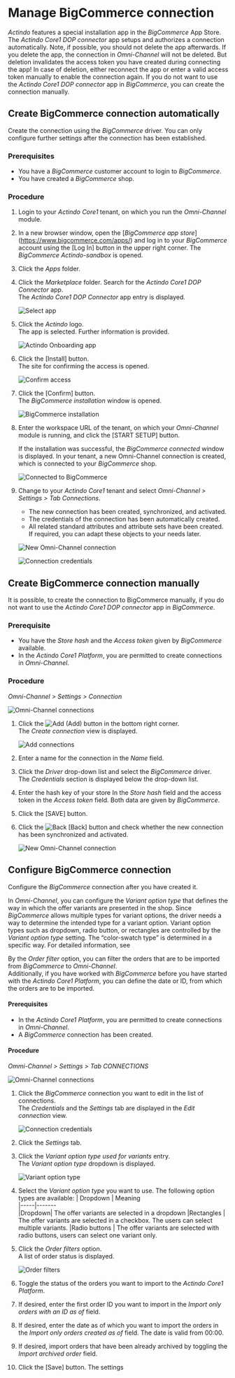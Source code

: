 # Manage BigCommerce connection

*Actindo* features a special installation app in the *BigCommerce* App Store. The *Actindo Core1 DOP connector* app setups and authorizes a connection automatically. 
Note, if possible, you should not delete the app afterwards. If you delete the app, the connection in *Omni-Channel* will not be deleted. But deletion invalidates the access token you have created during connecting the app! In case of deletion, either reconnect the app or enter a valid access token manually to enable the connection again.
If you do not want to use the *Actindo Core1 DOP connector* app in *BigCommerce*, you can create the connection manually.


## Create BigCommerce connection automatically 

Create the connection using the *BigCommerce* driver. You can only configure further settings after the connection has been established.


### Prerequisites

- You have a *BigCommerce* customer account to login to *BigCommerce*.
- You have created a *BigCommerce* shop. 


### Procedure

1. Login to your *Actindo Core1* tenant, on which you run the *Omni-Channel* module.

2. In a new browser window, open the [*BigCommerce app store*] (https://www.bigcommerce.com/apps/) and log in to your *BigCommerce* account using the [Log In] button in the upper right corner.
  The *BigCommerce Actindo-sandbox* is opened.

2. Click the *Apps* folder.

3. Click the *Marketplace* folder. Search for the *Actindo Core1 DOP Connector* app.   
  The *Actindo Core1 DOP Connector* app entry is displayed.

   ![Select app](../../Assets/Screenshots/Channels/Settings/Connections/BigCommerce/SelectApp.png "[Select app]")

 4. Click the *Actindo* logo.   
  The app is selected. Further information is provided. 

    ![Actindo Onboarding app](../../Assets/Screenshots/Channels/Settings/Connections/BigCommerce/DownloadOnboardingApp.png "[Actindo Onboarding app]")

5. Click the [Install] button.  
  The site for confirming the access is opened.

   ![Confirm access](../../Assets/Screenshots/Channels/Settings/Connections/BigCommerce/ConfirmAccess.png "[Confirm access]")

  
6. Click the [Confirm] button.   
  The *BigCommerce installation* window is opened.

   ![BigCommerce installation](../../Assets/Screenshots/Channels/Settings/Connections/BigCommerce/EnterWorkspaceURL.png "[BigCommerce installation]")

7. Enter the workspace URL of the tenant, on which your *Omni-Channel* module is running, and click the [START SETUP] button.

   If the installation was successful, the *BigCommerce connected* window is displayed.
   In your tenant, a new Omni-Channel connection is created, which is connected to your *BigCommerce* shop.   
   
   ![Connected to BigCommerce](../../Assets/Screenshots/Channels/Settings/Connections/BigCommerce/ConnectedToBigCommerce.png "[Connected to BigCommerce]")

8. Change to your *Actindo Core1* tenant and select *Omni-Channel > Settings > Tab Connections*.   
    - The new connection has been created, synchronized, and activated.   
    - The credentials of the connection has been automatically created.
    - All related standard attributes and attribute sets have been created. If required, you can adapt these objects to your needs later.<!---Stimmt das?-->

   ![New Omni-Channel connection](../../Assets/Screenshots/Channels/Settings/Connections/BigCommerce/OmniChannelConnectionCreated.png "[New Omni-Channel connection]")

   ![Connection credentials](../../Assets/Screenshots/Channels/Settings/Connections/BigCommerce/ConnectionCredentials.png "[Connection credentials]")



## Create BigCommerce connection manually

<!---In welcher Situation würde ich das tun?--->
It is possible, to create the connection to BigCommerce manually, if you do not want to use the *Actindo Core1 DOP connector* app in *BigCommerce*.

### Prerequisite

- You have the *Store hash* and the *Access token* given by *BigCommerce* available.
- In the *Actindo Core1 Platform*, you are permitted to create connections in *Omni-Channel*.


### Procedure

*Omni-Channel > Settings > Connection*

![Omni-Channel connections](../../Assets/Screenshots/Channels/Settings/Connections/BigCommerce/OmniChannelConnection.png "[Omni-Channel connections]")

1. Click the ![Add](../../Assets/Icons/Plus01.png "[Add]") (Add) button in the bottom right corner.   
    The *Create connection* view is displayed.

    ![Add connections](../../Assets/Screenshots/Channels/Settings/Connections/BigCommerce/AddConnection.png "[Add connections]")

2. Enter a name for the connection in the *Name* field.

3. Click the *Driver* drop-down list and select the *BigCommerce* driver.  
    The *Credentials* section is displayed below the drop-down list. 

4. Enter the hash key of your store In the *Store hash* field and the access token in the
  *Access token* field. Both data are given by *BigCommerce*.

5. Click the [SAVE] button.

6. Click the ![Back](../../Assets/Icons/Back02.png "[Back]") [Back] button and check whether the new connection has been synchronized and activated.

   ![New Omni-Channel connection](../../Assets/Screenshots/Channels/Settings/Connections/BigCommerce/OmniChannelConnectionCreated.png "[New Omni-Channel connection]")


## Configure BigCommerce connection

Configure the *BigCommerce* connection after you have created it.   

In *Omni-Channel*, you can configure the *Variant option type* that defines the way in which the offer variants are presented in the shop.
Since *BigCommerce* allows multiple types for variant options, the driver needs a way to determine the intended type for a variant option. Variant option types such as dropdown, radio button, or rectangles are controlled by the *Variant option type* setting. The “color-swatch type” is determined in a specific way. For detailed information, see <!----Link einfügen-->

By the *Order filter* option, you can filter the orders that are to be imported from *BigCommerce* to *Omni-Channel*.  
Additionally, if you have worked with *BigCommerce* before you have started with the *Actindo Core1 Platform*, you can define the date or ID, from which the orders are to be imported.


#### Prerequisites

- In the *Actindo Core1 Platform*, you are permitted to create connections in *Omni-Channel*.
- A *BigCommerce* connection has been created.

#### Procedure

*Ommi-Channel > Settings > Tab CONNECTIONS*

![Omni-Channel connections](../../Assets/Screenshots/Channels/Settings/Connections/BigCommerce/OmniChannelConnectionCreated.png "[Omni-Channel connections]")

 1. Click the *BigCommerce* connection you want to edit in the list of connections.   
   The *Credentials* and the *Settings* tab are displayed in the *Edit connection* view.

    ![Connection credentials](../../Assets/Screenshots/Channels/Settings/Connections/BigCommerce/ConnectionCredentials.png "[Connection credentials]")

2. Click the *Settings* tab.

3. Click the *Variant option type used for variants* entry.   
   The *Variant option type* dropdown is displayed.

    ![Variant option type](../../Assets/Screenshots/Channels/Settings/Connections/BigCommerce/VariantOptionType.png "[Variant option type]")

4. Select the *Variant option type* you want to use.
   The following option types are available:
   | Dropdown | Meaning   
   |-----|-------   
   |Dropdown| The offer variants are selected in a dropdown
   |Rectangles | The offer variants are selected in a checkbox. The users can select multiple variants.
   |Radio buttons | The offer variants are selected with radio buttons, users can select one variant only. <!---???--> 

5. Click the *Order filters* option.   
   A list of order status is displayed.

   ![Order filters](../../Assets/Screenshots/Channels/Settings/Connections/BigCommerce/OrderFilters.png "[Order filters]")  

6. Toggle the status of the orders you want to import to the *Actindo Core1 Platform*.

7. If desired, enter the first order ID you want to import in the *Import only orders with an ID as of* field.

8. If desired, enter the date as of which you want to import the orders in the *Import only orders created as of* field. The date is valid from 00:00.

9. If desired, import orders that have been already archived by toggling the *Import archived order* field.

10. Click the [Save] button.
  The settings





 





